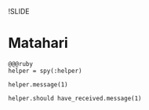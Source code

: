 !SLIDE
# Matahari #

    @@@ruby
    helper = spy(:helper)

    helper.message(1)

    helper.should have_received.message(1)
